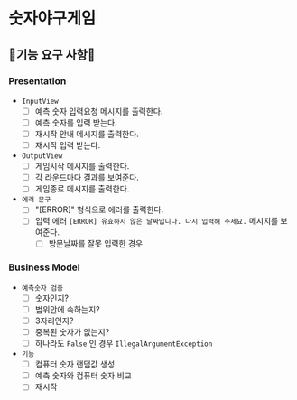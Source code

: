 # 숫자야구게임

## 🚀기능 요구 사항🚀

### Presentation

- `InputView`
  - [ ] 예측 숫자 입력요청 메시지를 출력한다.
  - [ ] 예측 숫자를 입력 받는다.
  - [ ] 재시작 안내 메시지를 출력한다.
  - [ ] 재시작 입력 받는다.
- `OutputView`
  - [ ] 게임시작 메시지를 출력한다.
  - [ ] 각 라운드마다 결과를 보여준다.
  - [ ] 게임종료 메시지를 출력한다.
- `에러 문구`
  - [ ] "[ERROR]" 형식으로 에러를 출력한다.
  - [ ] 입력 에러 `[ERROR] 유효하지 않은 날짜입니다. 다시 입력해 주세요.` 메시지를 보여준다.
    - [ ] 방문날짜를 잘못 입력한 경우

### Business Model

- `예측숫자 검증`
  - [ ] 숫자인지?
  - [ ] 범위안에 속하는지?
  - [ ] 3자리인지?
  - [ ] 중복된 숫자가 없는지?
  - [ ] 하나라도 `False` 인 경우 `IllegalArgumentException`
- `기능`
  - [ ] 컴퓨터 숫자 랜덤값 생성
  - [ ] 예측 숫자와 컴퓨터 숫자 비교
  - [ ] 재시작